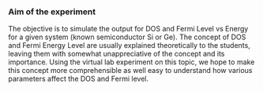 ### Aim of the experiment
The objective is to simulate the output for DOS and Fermi Level vs Energy for a given system (known semiconductor Si or Ge).  The concept of DOS and Fermi Energy Level are usually explained theoretically to the students, leaving them with somewhat unappreciative of the concept and its importance. Using the virtual lab experiment on this topic, we hope to make this concept more comprehensible as well easy to understand how various parameters affect the DOS and Fermi level.
